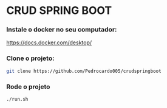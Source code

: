 # CRUD SPRING BOOT

### Instale o docker no seu computador:

https://docs.docker.com/desktop/

### Clone o projeto:
```bash
git clone https://github.com/Pedrocardo005/crudspringboot
```

### Rode o projeto
```bash
./run.sh
```
